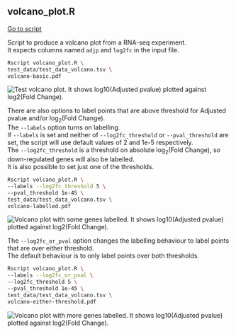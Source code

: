 ## volcano_plot.R

[Go to script](../../volcano_plot.R)

Script to produce a volcano plot from a RNA-seq experiment.  
It expects columns named `adjp` and `log2fc` in the input file.

``` bash
Rscript volcano_plot.R \
test_data/test_data_volcano.tsv \
volcano-basic.pdf
```

![Test volcano plot. It shows log10(Adjusted pvalue) plotted against
log2(Fold Change).](volcano-basic.png "Test volcano plot")

There are also options to label points that are above threshold for
Adjusted pvalue and/or log<sub>2</sub>(Fold Change).  
The `--labels` option turns on labelling.  
If `--labels` is set and neither of `--log2fc_threshold` or
`--pval_threshold` are set, the script will use default values of 2 and
1e-5 respectively.  
The `--log2fc_threshold` is a threshold on absolute log<sub>2</sub>(Fold
Change), so down-regulated genes will also be labelled.  
It is also possible to set just one of the thresholds.

``` bash
Rscript volcano_plot.R \
--labels --log2fc_threshold 5 \
--pval_threshold 1e-45 \
test_data/test_data_volcano.tsv \
volcano-labelled.pdf
```

![Volcano plot with some genes labelled. It shows log10(Adjusted pvalue)
plotted against log2(Fold
Change).](volcano-labelled.png "Labelled volcano plot")

The `--log2fc_or_pval` option changes the labelling behaviour to label
points that are over either threshold.  
The default behaviour is to only label points over both thresholds.

``` bash
Rscript volcano_plot.R \
--labels --log2fc_or_pval \
--log2fc_threshold 5 \
--pval_threshold 1e-45 \
test_data/test_data_volcano.tsv \
volcano-either-threshold.pdf
```

![Volcano plot with more genes labelled. It shows log10(Adjusted pvalue)
plotted against log2(Fold
Change).](volcano-either-threshold.png "Test volcano plot")
